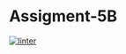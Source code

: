 # Assigment-5B
 [![linter](https://github.com/Tanush-gautam/Assigment-5B/workflows/linter/badge.svg)](https://github.com/marketplace/actions/super-linter)

